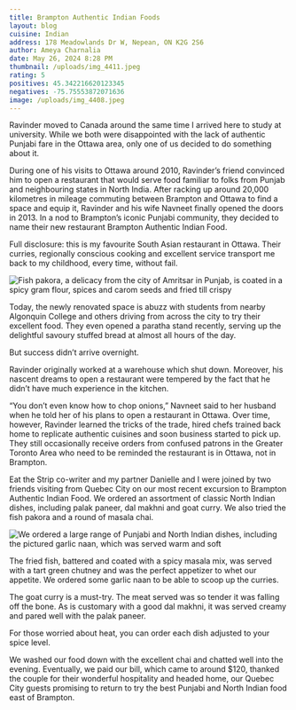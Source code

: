 ```yaml
---
title: Brampton Authentic Indian Foods
layout: blog
cuisine: Indian
address: 178 Meadowlands Dr W, Nepean, ON K2G 2S6
author: Ameya Charnalia
date: May 26, 2024 8:28 PM
thumbnail: /uploads/img_4411.jpeg
rating: 5
positives: 45.342216620123345
negatives: -75.75553872071636
image: /uploads/img_4408.jpeg
---
```

Ravinder moved to Canada around the same time I arrived here to study at university. While we both were disappointed with the lack of authentic Punjabi fare in the Ottawa area, only one of us decided to do something about it.

During one of his visits to Ottawa around 2010, Ravinder’s friend convinced him to open a restaurant that would serve food familiar to folks from Punjab and neighbouring states in North India. After racking up around 20,000 kilometres in mileage commuting between Brampton and Ottawa to find a space and equip it, Ravinder and his wife Navneet finally opened the doors in 2013. In a nod to Brampton’s iconic Punjabi community, they decided to name their new restaurant Brampton Authentic Indian Food.

Full disclosure: this is my favourite South Asian restaurant in Ottawa. Their curries, regionally conscious cooking and excellent service transport me back to my childhood, every time, without fail. 

![Fish pakora, a delicacy from the city of Amritsar in Punjab, is coated in a spicy gram flour, spices and carom seeds and fried till crispy](/uploads/img_4411.jpeg "Brampton Authentic Indian Food fish pakora")

Today, the newly renovated space is abuzz with students from nearby Algonquin College and others driving from across the city to try their excellent food. They even opened a paratha stand recently, serving up the delightful savoury stuffed bread at almost all hours of the day. 

But success didn’t arrive overnight. 

Ravinder originally worked at a warehouse which shut down. Moreover, his nascent dreams to open a restaurant were tempered by the fact that he didn’t have much experience in the kitchen. 

“You don’t even know how to chop onions,” Navneet said to her husband when he told her of his plans to open a restaurant in Ottawa. Over time, however, Ravinder learned the tricks of the trade, hired chefs trained back home to replicate authentic cuisines and soon business started to pick up. They still occasionally receive orders from confused patrons in the Greater Toronto Area who need to be reminded the restaurant is in Ottawa, not in Brampton.

Eat the Strip co-writer and my partner Danielle and I were joined by two friends visiting from Quebec City on our most recent excursion to Brampton Authentic Indian Food. We ordered an assortment of classic North Indian dishes, including palak paneer, dal makhni and goat curry. We also tried the fish pakora and a round of masala chai.

![We ordered a large range of Punjabi and North Indian dishes, including the pictured garlic naan, which was served warm and soft](/uploads/img_4413.jpeg "Brampton Authentic Indian Food garlic naan")

The fried fish, battered and coated with a spicy masala mix, was served with a tart green chutney and was the perfect appetizer to whet our appetite. We ordered some garlic naan to be able to scoop up the curries.

The goat curry is a must-try. The meat served was so tender it was falling off the bone. As is customary with a good dal makhni, it was served creamy and pared well with the palak paneer. 

For those worried about heat, you can order each dish adjusted to your spice level.

We washed our food down with the excellent chai and chatted well into the evening. Eventually, we paid our bill, which came to around $120, thanked the couple for their wonderful hospitality and headed home, our Quebec City guests promising to return to try the best Punjabi and North Indian food east of Brampton.